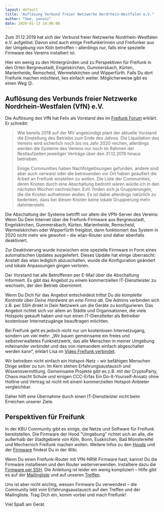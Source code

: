 ```yaml
---
layout: default
title: "Auflösung Verbund freier Netzwerke Nordrhein-Westfalen e.V."
author: "Uwe, yanosz"
date: 2020-01-13 14:00:00
---
```


Zum 31.12.2019 hat sich der Verbund freier Netzwerke Nordrhein-Westfalen e.V. aufgelöst.
Davon sind auch einige Freifunkerinnen und Freifunker aus der Umgebung von Köln betroffen –
allerdings nur, falls eine spezielle Firmware des Vereins installiert ist.

Hier ein wenig zu den Hintergründen und zu Perspektiven für Freifunk in den Orten Bergneustadt, Engelskirchen, Gummersbach, Kürten, Marienheide, Remscheid, Wermelskirchen und Wipperfürth. Falls Du dort Freifunk machen möchtest, lies einfach weiter. Möglicherweise gibt es einen Weg 😉.

<!--break-->

## Auflösung des Verbunds freier Netzwerke Nordrhein-Westfalen (VfN) e.V.

Die Auflösung des VfN hat Felix als Vorstand des im [Freifunk Forum](https://forum.freifunk.net/t/aufloesung-vfn-nrw-e-v/21469) erklärt. Er schreibt:

> Wie bereits 2018 auf der MV angekündigt plant der aktuelle Vorstand die Einstellung des Betriebs zum Ende des Jahres. Die Liquidation des Vereins wird sicherlich noch bis ins Jahr 2020 reichen, allerdings werden die Systeme des Vereins nur noch im Rahmen der Restlaufzeiten jeweiliger Verträge über den 31.12.2019 hinaus betrieben.
>
> Einige Communities haben Nachfolgelösungen gefunden, andere sind aber auch verwaist oder die betreuenden vor Ort haben geäußert die Arbeit an Freifunk einstellen zu wollen. Die Liste der Communities, deren Knoten durch eine Abschaltung bedroht wären würde ich in den nächsten Wochen nachreichen. Evtl. finden sich ja Gruppierungen, die die Knoten aufnehmen wollen.
Es ist dabei allerdings natürlich zu bedenken, dass bei diesen Knoten keine lokale Gruppierung mehr dahintersteht.

Die Abschaltung der Systeme betrifft vor allem die VPN-Server des Vereins: Wenn Du Dein Internet über die Freifunk-Firmware aus
Bergneustadt, Engelskirchen, Gummersbach, Kürten, Marienheide, Remscheid, Wermelskirchen oder Wipperfürth freigibst, dann funktioniert das System in 2020 nicht mehr wie gewohnt – die wlan-Router sind daher ebenfalls deaktiviert.

Zur Deaktivierung wurde inzwischen eine spezielle Firmware in Form eines automatischen Updates ausgeliefert. Dieses Update hat einige überrascht: Anstatt das wlan lediglich abzuschalten, wurde die Konfiguration geändert und lokale Anpassungen gingen verloren.

Der Vorstand hat alle Betroffenen per E-Mail über die Abschaltung informiert. Es gibt das Angebot zu einem kommerziellen IT-Dienstleister zu wechseln, der den Betrieb übernimmt.

Wenn Du Dich für das Angebot entscheidest trittst Du *die komplette Kontrolle über Deine Hardware an eine Firma ab*.
Die Admins verbinden sich z.B. per SSH direkt in Dein Netzwerk um die Geräte zu konfigurieren. Das Angebot richtet sich vor allem an Städte und Organisationen, die viele Hotspots gekauft haben und nun einen IT-Dienstleiter  als Betreiber kostenloser Internetzugänge beauftragen möchten.

Bei Freifunk geht es jedoch nicht nur um kostenlosen Internetzugang, sondern um viel mehr: „Wir bauen
gemeinsame ein freies und selbstverwaltetes Funknetzwerk, das alle Menschen in meiner Umgebung miteinander verbindet und das von niemandem
einfach abgeschaltet werden kann“, erklärt Lisa im [Video Freifunk verbindet](https://vimeo.com/64814620).

Wir betreiben nicht einfach ein Hotspot-Netz – wir befähigen Menschen Dinge selber zu tun: Im Kern stehen Erfahrungsaustausch und
Wissensvermittlung. Gemeinsame Projekte gibt es z.B. mit der CryptoParty, Chaos macht Schule und einigen CCC-Erfas Ein
Do-It-Yourself-Ansatz ohne Hotline und Vertrag ist nicht mit einem kommerziellen Hotspot-Anbieter vergleichbar.

Daher hilft eine Übernahme durch einen IT-Dienstleister nicht beim Erreichen unserer Ziele.

## Perspektiven für Freifunk

In der KBU Community gibt es einige, die Netze und Software für Freifunk bereitstellen. Die Firmware der Hood "Umgebung" richtet sich an alle,
die außerhalb der Stadtgebiete von Köln, Bonn, Euskirchen, Bad Münstereifel und Mechernich Freifunk machen wollen. Weitere Infos zu den [Hoods](https://kbu.freifunk.net/wiki/index.php?title=Serverliste:Supernodes) und der [Firmware](https://kbu.freifunk.net/wiki/index.php?title=Firmware) findest Du in der Wiki.

Wenn Du einen Freifunk-Router mit VfN-NRW Firmware hast, kannst Du die Firmware installieren und den Router weiterverwenden.
Installiere dazu die [Firmware per SSH](https://kbu.freifunk.net/wiki/index.php?title=Experteneinstellungen#Knoten_.C3.BCber_SSH_installieren_oder_updaten). Die Anleitung ist leider ein wenig kompliziert – Hilfe gibt es auf der [Mailingliste](https://kbu.freifunk.net/wiki/index.php?title=Mailingliste) und auf unseren [Treffen](https://kbu.freifunk.net/wiki/index.php?title=Treffen).

Uns ist aber nicht wichtig, wessen Firmware Du verwendest – die Community lebt vom Erfahrungsaustausch auf den Treffen und der Mailingliste.
Trag Dich ein, komm vorbei und mach Freifunk!

Viel Spaß am Gerät.
